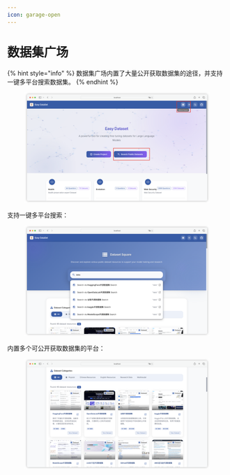 ```yaml
---
icon: garage-open
---
```


# 数据集广场

{% hint style="info" %}
数据集广场内置了大量公开获取数据集的途径，并支持一键多平台搜索数据集。
{% endhint %}

<figure><img src="../.gitbook/assets/image (19).png" alt=""><figcaption></figcaption></figure>

支持一键多平台搜索：

<figure><img src="../.gitbook/assets/image (1) (1) (1) (1).png" alt=""><figcaption></figcaption></figure>

内置多个可公开获取数据集的平台：

<figure><img src="../.gitbook/assets/image (2) (1) (1).png" alt=""><figcaption></figcaption></figure>
